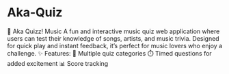 # Aka-Quiz
🎵 Aka Quizz! Music A fun and interactive music quiz web application where users can test their knowledge of songs, artists, and music trivia. Designed for quick play and instant feedback, it’s perfect for music lovers who enjoy a challenge.  ✨ Features:  🎼 Multiple quiz categories  ⏱️ Timed questions for added excitement  📊 Score tracking  
